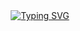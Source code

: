 <div align="center">
    <a href="https://git.io/typing-svg"><img src="https://readme-typing-svg.demolab.com?font=Fira+Code&weight=700&size=32&duration=2500&pause=1000&color=FFC0CB&center=true&vCenter=true&random=false&width=700&lines=%E2%9C%A8Hi%2C+I'm+Raingrain!%E2%9C%A8;%E2%9C%A8A+full+stack+developer.%E2%9C%A8;%E2%9C%A8Majoring+in+Geographic+Science.%E2%9C%A8" alt="Typing SVG" /></a>
</div>
